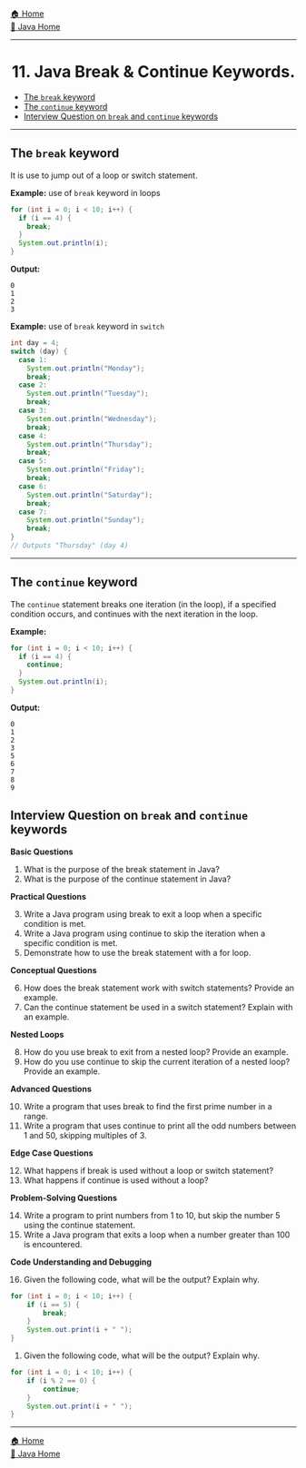[🏠 Home](../../../README.md) <br/>
[🍵 Java Home](../Java.md)

<hr/>

<h1 style="text-align: center">11. Java Break & Continue Keywords.</h1>

- [The `break` keyword](#the-break-keyword)
- [The `continue` keyword](#the-continue-keyword)
- [Interview Question on `break` and `continue` keywords](#interview-question-on-break-and-continue-keywords)

<hr/>

## The `break` keyword

It is use to jump out of a loop or switch statement.

**Example:** use of `break` keyword in loops
```java
for (int i = 0; i < 10; i++) {
  if (i == 4) {
    break;
  }
  System.out.println(i);
}
```
**Output:**
```
0
1
2
3
```

**Example:** use of `break` keyword in `switch`
```java
int day = 4;
switch (day) {
  case 1:
    System.out.println("Monday");
    break;
  case 2:
    System.out.println("Tuesday");
    break;
  case 3:
    System.out.println("Wednesday");
    break;
  case 4:
    System.out.println("Thursday");
    break;
  case 5:
    System.out.println("Friday");
    break;
  case 6:
    System.out.println("Saturday");
    break;
  case 7:
    System.out.println("Sunday");
    break;
}
// Outputs "Thursday" (day 4)
```

<hr/>

## The `continue` keyword

The `continue` statement breaks one iteration (in the loop), if a specified condition occurs, and continues with the next iteration in the loop.

**Example:**
```java
for (int i = 0; i < 10; i++) {
  if (i == 4) {
    continue;
  }
  System.out.println(i);
}
```
**Output:**
```
0
1
2
3
5
6
7
8
9
```

## Interview Question on `break` and `continue` keywords

**Basic Questions**

1. What is the purpose of the break statement in Java?
2. What is the purpose of the continue statement in Java?

**Practical Questions**

3. Write a Java program using break to exit a loop when a specific condition is met.
4. Write a Java program using continue to skip the iteration when a specific condition is met.
5. Demonstrate how to use the break statement with a for loop.

**Conceptual Questions**

6. How does the break statement work with switch statements? Provide an example.
7. Can the continue statement be used in a switch statement? Explain with an example.

**Nested Loops**

8. How do you use break to exit from a nested loop? Provide an example.
9. How do you use continue to skip the current iteration of a nested loop? Provide an example.

**Advanced Questions**

10. Write a program that uses break to find the first prime number in a range.
11. Write a program that uses continue to print all the odd numbers between 1 and 50, skipping multiples of 3.

**Edge Case Questions**

12. What happens if break is used without a loop or switch statement?
13. What happens if continue is used without a loop?

**Problem-Solving Questions**

14. Write a program to print numbers from 1 to 10, but skip the number 5 using the continue statement.
15. Write a Java program that exits a loop when a number greater than 100 is encountered.

**Code Understanding and Debugging**

16. Given the following code, what will be the output? Explain why.
```java
for (int i = 0; i < 10; i++) {
    if (i == 5) {
        break;
    }
    System.out.print(i + " ");
}
```
1.  Given the following code, what will be the output? Explain why.
```java
for (int i = 0; i < 10; i++) {
    if (i % 2 == 0) {
        continue;
    }
    System.out.print(i + " ");
}
```

<hr/>

[🏠 Home](../../../README.md) <br/>
[🍵 Java Home](../Java.md)